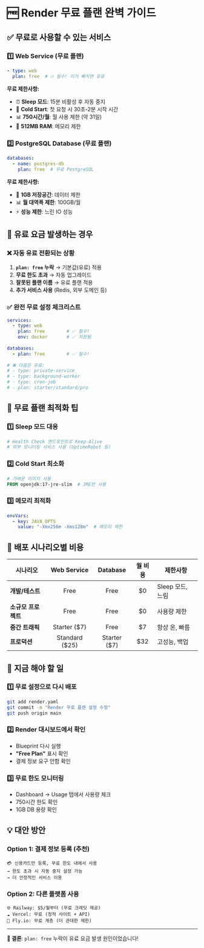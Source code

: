 # 🆓 Render 무료 플랜 완벽 가이드

## ✅ **무료로 사용할 수 있는 서비스**

### 1️⃣ **Web Service (무료 플랜)**
```yaml
- type: web
  plan: free  # 🔥 필수! 이거 빠지면 유료
```

**무료 제한사항:**
- ⏰ **Sleep 모드**: 15분 비활성 후 자동 중지
- 🔄 **Cold Start**: 첫 요청 시 30초-2분 시작 시간
- 📊 **750시간/월**: 월 사용 제한 (약 31일)
- 💾 **512MB RAM**: 메모리 제한

### 2️⃣ **PostgreSQL Database (무료 플랜)**
```yaml
databases:
  - name: postgres-db
    plan: free  # 무료 PostgreSQL
```

**무료 제한사항:**
- 💾 **1GB 저장공간**: 데이터 제한
- 📊 **월 대역폭 제한**: 100GB/월
- ⚡ **성능 제한**: 느린 IO 성능

## 🚨 **유료 요금 발생하는 경우**

### ❌ **자동 유료 전환되는 상황**
1. **`plan: free` 누락** → 기본값(유료) 적용
2. **무료 한도 초과** → 자동 업그레이드
3. **잘못된 플랜 이름** → 유료 플랜 적용
4. **추가 서비스 사용** (Redis, 외부 도메인 등)

### ✅ **완전 무료 설정 체크리스트**
```yaml
services:
  - type: web
    plan: free        # ✅ 필수!
    env: docker       # ✅ 지원됨
    
databases:
  - plan: free        # ✅ 필수!
    
# ❌ 다음은 유료:
# - type: private-service
# - type: background-worker  
# - type: cron-job
# - plan: starter/standard/pro
```

## 🔄 **무료 플랜 최적화 팁**

### 1️⃣ **Sleep 모드 대응**
```bash
# Health Check 엔드포인트로 Keep-Alive
# 외부 모니터링 서비스 사용 (UptimeRobot 등)
```

### 2️⃣ **Cold Start 최소화**
```dockerfile
# 가벼운 이미지 사용
FROM openjdk:17-jre-slim  # JRE만 사용
```

### 3️⃣ **메모리 최적화**
```yaml
envVars:
  - key: JAVA_OPTS
    value: "-Xmx256m -Xms128m"  # 메모리 제한
```

## 🎯 **배포 시나리오별 비용**

| 시나리오 | Web Service | Database | 월 비용 | 제한사항 |
|----------|:-----------:|:--------:|:-------:|----------|
| **개발/테스트** | Free | Free | $0 | Sleep 모드, 느림 |
| **소규모 프로젝트** | Free | Free | $0 | 사용량 제한 |
| **중간 트래픽** | Starter ($7) | Free | $7 | 항상 온, 빠름 |
| **프로덕션** | Standard ($25) | Starter ($7) | $32 | 고성능, 백업 |

## 🚀 **지금 해야 할 일**

### 1️⃣ **무료 설정으로 다시 배포**
```bash
git add render.yaml
git commit -m "Render 무료 플랜 설정 수정"
git push origin main
```

### 2️⃣ **Render 대시보드에서 확인**
- Blueprint 다시 실행
- **"Free Plan"** 표시 확인
- 결제 정보 요구 안함 확인

### 3️⃣ **무료 한도 모니터링**
- Dashboard → Usage 탭에서 사용량 체크
- 750시간 한도 확인
- 1GB DB 용량 확인

## 💡 **대안 방안**

### Option 1: **결제 정보 등록 (추천)**
```
💳 신용카드만 등록, 무료 한도 내에서 사용
→ 한도 초과 시 자동 중지 설정 가능
→ 더 안정적인 서비스 이용
```

### Option 2: **다른 플랫폼 사용**
```
🌐 Railway: $5/월부터 (무료 크레딧 제공)
☁️ Vercel: 무료 (정적 사이트 + API)
🐳 Fly.io: 무료 계층 (더 관대한 제한)
```

---

**🎯 결론**: `plan: free` 누락이 유료 요금 발생 원인이었습니다! 